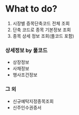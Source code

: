 # What to do?
1. 시장별 증목단축코드 전체 조회
2. 단축 코드로 종목 기본정보 조회
3. 종목 상세 정보 조회(풀코드 포함)

### 상세정보 by 풀코드
- 상장정보
- 사채정보
- 행사조건정보


### 그 외
- 신규예탁지정종목조회
- 신주인수권증서
